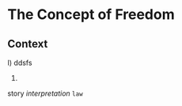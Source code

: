 # The Concept of Freedom
## Context


I) ddsfs

1.

story
*interpretation*
`law`
<!--stackedit_data:
eyJoaXN0b3J5IjpbMTg4ODk4MTYyXX0=
-->
